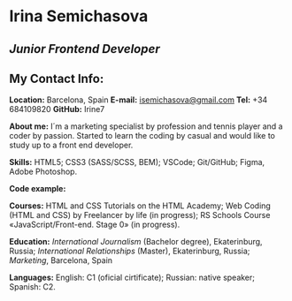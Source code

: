 # Irina Semichasova

## *Junior Frontend Developer*


## My Contact Info:

**Location:** Barcelona, Spain 
**E-mail:** isemichasova@gmail.com 
**Tel:** +34 684109820 
**GitHub:** Irine7

**About me:** I´m a marketing specialist by profession and tennis player and a coder by passion. Started to learn the coding by casual and would like to study up to a front end developer.

**Skills:** 
HTML5; CSS3 (SASS/SCSS, BEM); 
VSCode; 
Git/GitHub; 
Figma, Adobe Photoshop.

**Code example:**

**Courses:** 
HTML and CSS Tutorials on the HTML Academy; Web Coding (HTML and CSS) by Freelancer by life (in progress); 
RS Schools Course «JavaScript/Front-end. Stage 0» (in progress).

**Education:** 
_International Journalism_ (Bachelor degree), Ekaterinburg, Russia; 
_International Relationships_ (Master), Ekaterinburg, Russia; 
_Marketing_, Barcelona, Spain

**Languages:** 
English: C1 (oficial cirtificate); 
Russian: native speaker; 
Spanish: C2.